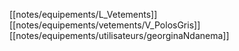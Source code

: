 [[notes/equipements/L_Vetements]] [[notes/equipements/vetements/V_PolosGris]] [[notes/equipements/utilisateurs/georginaNdanema]]
